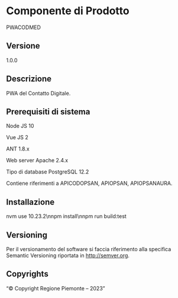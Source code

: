 # Componente di Prodotto

PWACODMED

## Versione

1.0.0

## Descrizione

PWA del Contatto Digitale.

## Prerequisiti di sistema

Node JS
10

Vue JS
2

ANT
1.8.x

Web server
Apache 2.4.x

Tipo di database
PostgreSQL 12.2

Contiene riferimenti a APICODOPSAN, APIOPSAN, APIOPSANAURA.

## Installazione

nvm use 10.23.2\nnpm install\nnpm run build:test

## Versioning

Per il versionamento del software si faccia riferimento alla specifica Semantic Versioning riportata in http://semver.org.

## Copyrights

“© Copyright Regione Piemonte – 2023”

